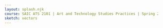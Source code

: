 ```yaml
---
layout: splash.njk
course: SAIC ATS 2101 | Art and Technology Studies Practices | Spring 2023
sketch: vectors
---
```


<html>
<div id="splash">
  <script src = "/assets/js/{{ sketch }}.js"><script>
</div>
